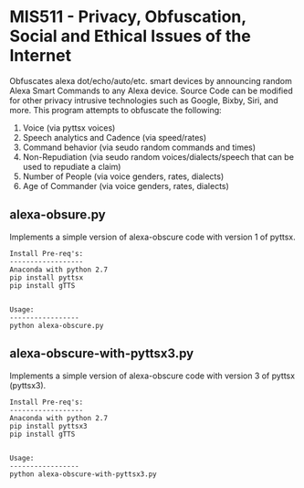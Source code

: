 # MIS511 - Privacy, Obfuscation, Social and Ethical Issues of the Internet

Obfuscates alexa dot/echo/auto/etc. smart devices by announcing random Alexa Smart Commands to any Alexa device. Source Code can be modified for other privacy intrusive technologies such as Google, Bixby, Siri, and more. This program attempts to obfuscate the following: 

1) Voice (via pyttsx voices)
2) Speech analytics and Cadence  (via speed/rates)
3) Command behavior (via seudo random commands and times)
4) Non-Repudiation (via seudo random voices/dialects/speech that can be used to repudiate a claim) 
5) Number of People (via voice genders, rates, dialects) 
6) Age of Commander (via voice genders, rates, dialects)

alexa-obsure.py 
---------------
Implements a simple version of alexa-obscure code with version 1 of pyttsx. 

    Install Pre-req's: 
    ------------------
    Anaconda with python 2.7
    pip install pyttsx
    pip install gTTS


    Usage: 
    -----------------
    python alexa-obscure.py
    
    
alexa-obscure-with-pyttsx3.py
------------------------------
Implements a simple version of alexa-obscure code with version 3 of pyttsx (pyttsx3). 

    Install Pre-req's: 
    ------------------
    Anaconda with python 2.7
    pip install pyttsx3
    pip install gTTS


    Usage: 
    -----------------
    python alexa-obscure-with-pyttsx3.py



